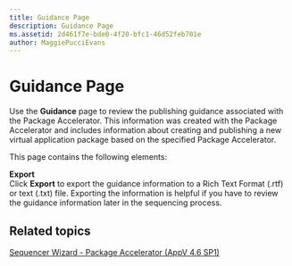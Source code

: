 ```yaml
---
title: Guidance Page
description: Guidance Page
ms.assetid: 2d461f7e-bde0-4f20-bfc1-46d52feb701e
author: MaggiePucciEvans
---
```


# Guidance Page


Use the **Guidance** page to review the publishing guidance associated with the Package Accelerator. This information was created with the Package Accelerator and includes information about creating and publishing a new virtual application package based on the specified Package Accelerator.

This page contains the following elements:

<a href="" id="export"></a>**Export**  
Click **Export** to export the guidance information to a Rich Text Format (.rtf) or text (.txt) file. Exporting the information is helpful if you have to review the guidance information later in the sequencing process.

## Related topics


[Sequencer Wizard - Package Accelerator (AppV 4.6 SP1)](sequencer-wizard---package-accelerator--appv-46-sp1-.md)

 

 





